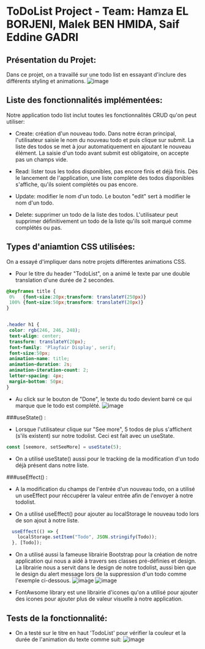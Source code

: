 # ToDoList Project - Team: Hamza EL BORJENI, Malek BEN HMIDA, Saif Eddine GADRI


## Présentation du Projet:
Dans ce projet, on a travaillé sur une todo list en essayant d'inclure des différents styling et animations. 
![image](https://user-images.githubusercontent.com/48828382/163670546-0c8a2e3d-2cd0-44f2-bd0d-213365f57776.png)
## Liste des fonctionnalités implémentées:

Notre application todo list inclut toutes les fonctionnalités CRUD qu'on peut utiliser:

  - Create: création d'un nouveau todo.
    Dans notre écran principal, l'utilisateur saisie le nom du nouveau todo et puis clique sur submit. La liste des todos se met à jour automatiquement en ajoutant le nouveau élément. La saisie d'un todo avant submit est obligatoire, on accepte pas un champs vide.
    
  - Read: lister tous les todos disponibles, pas encore finis et déjà finis.
    Dès le lancement de l'application, une liste complète des todos disponibles s'affiche, qu'ils soient complétés ou pas encore.
    
  - Update: modifier le nom d'un todo. 
    Le bouton "edit" sert à modifier le nom d'un todo.
    
  - Delete: supprimer un todo de la liste des todos.
    L'utilisateur peut supprimer définitivement un todo de la liste qu'ils soit marqué comme complétés ou pas.
    
 
 
 ## Types d'aniamtion CSS utilisées: 
 
 On a essayé d'impliquer dans notre projets différentes animations CSS. 
 
  - Pour le titre du header "TodoList", on a animé le texte par une double translation d'une durée de 2 secondes.
 
 ```css
@keyframes title {
  0%   {font-size:20px;transform: translateY(250px)}
  100% {font-size:50px;transform: translateY(20px)}
}


.header h1 {
  color: rgb(246, 246, 248);
  text-align: center;
  transform: translateY(20px);
  font-family: 'Playfair Display', serif;
  font-size:50px;
  animation-name: title;
  animation-duration: 2s;
  animation-iteration-count: 2;
  letter-spacing: 4px;
  margin-bottom: 50px;
}
```
  - Au click sur le bouton de "Done", le texte du todo devient barré ce qui marque que le todo est complété. 
![image](https://user-images.githubusercontent.com/48828382/163670722-29c120b7-d172-4471-a7d4-a53a73b823b1.png)

###useState() : 
  - Lorsque l'utilisateur clique sur "See more", 5 todos de plus s'affichent (s'ils existent) sur notre todolist. Ceci est fait avec un useState.
``` javascript
const [seemore, setSeeMore] = useState(5);
```
  - On a utilisé useState() aussi pour le tracking de la modification d'un todo déjà présent dans notre liste. 

###useEffect() :
  - A la modification du champs de l'entrée d'un nouveau todo, on a utilisé un useEffect pour réccupérer la valeur entrée afin de l'envoyer à notre todolist. 

  - On a utilisé useEffect() pour ajouter au localStorage le nouveau todo lors de son ajout à notre liste. 
``` javascript
  useEffect(() => {
    localStorage.setItem("Todo", JSON.stringify(Todo));
  }, [Todo]);
```

  - On a utilisé aussi la fameuse librairie Bootstrap pour la création de notre application qui nous a aidé à travers ses classes pré-définies et design. 
La librairie nous a servit dans le design de notre todolist, aussi bien que le design du alert message lors de la suppression d'un todo comme l'exemple ci-dessous.
![image](https://user-images.githubusercontent.com/48828382/163671173-aede1e9b-527d-497c-8f73-929229d88d5c.png)
![image](https://user-images.githubusercontent.com/48828382/163671183-f9e5300f-fff0-4ad5-a98f-f927ff1a17c2.png)

 
  - FontAwsome library est une librairie d'icones qu'on a utilisé pour ajouter des icones pour ajouter plus de valeur visuelle à notre application. 


## Tests de la fonctionnalité:

  - On a testé sur le titre en haut 'TodoList' pour vérifier la couleur et la durée de l'animation du texte comme suit:
![image](https://user-images.githubusercontent.com/48828382/163671766-c3bb58b3-a7d4-486d-b57b-4e4c98cdf6ef.png)


